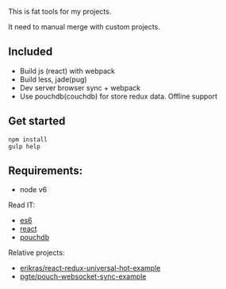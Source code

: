 This is fat tools for my projects.

It need to manual merge with custom projects.

## Included

* Build js (react) with webpack
* Build less, jade(pug)
* Dev server browser sync + webpack
* Use pouchdb(couchdb) for store redux data. Offline support

## Get started
```
npm install
gulp help
```

## Requirements:
 - node v6

Read IT:
 - [es6](http://es6-features.org/)
 - [react](https://facebook.github.io/react/)
 - [pouchdb](https://pouchdb.com/guides/)


Relative projects:
 - [erikras/react-redux-universal-hot-example](https://github.com/erikras/react-redux-universal-hot-example)
 - [pgte/pouch-websocket-sync-example](https://github.com/pgte/pouch-websocket-sync-example)
